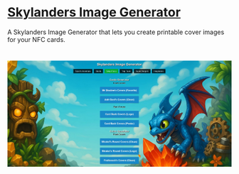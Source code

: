 # [Skylanders Image Generator](https://skylandersnfc.github.io/Skylanders-Image-Generator/)

A Skylanders Image Generator that lets you create printable cover images for your NFC cards.

# [<img src="images/preview.jpg">](https://skylandersnfc.github.io/Skylanders-Image-Generator/)